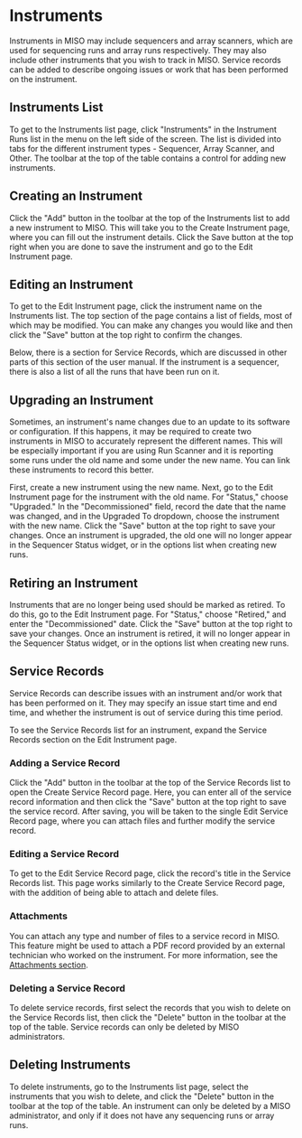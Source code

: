 # Instruments

Instruments in MISO may include sequencers and array scanners, which are used for sequencing runs and array runs
respectively. They may also include other instruments that you wish to track in MISO. Service records can be added to
describe ongoing issues or work that has been performed on the instrument.



## Instruments List

To get to the Instruments list page, click "Instruments" in the Instrument Runs list in the menu on the left side of
the screen. The list is divided into tabs for the different instrument types - Sequencer, Array Scanner, and Other. The
toolbar at the top of the table contains a control for adding new instruments.



## Creating an Instrument

Click the "Add" button in the toolbar at the top of the Instruments list to add a new instrument to MISO. This will
take you to the Create Instrument page, where you can fill out the instrument details. Click the Save button at the top
right when you are done to save the instrument and go to the Edit Instrument page.



## Editing an Instrument

To get to the Edit Instrument page, click the instrument name on the Instruments list. The top section of the page
contains a list of fields, most of which may be modified. You can make any changes you would like and then click the
"Save" button at the top right to confirm the changes.

Below, there is a section for Service Records, which are discussed in other parts of this section of the user manual.
If the instrument is a sequencer, there is also a list of all the runs that have been run on it.



## Upgrading an Instrument

Sometimes, an instrument's name changes due to an update to its software or configuration. If this happens, it may be
required to create two instruments in MISO to accurately represent the different names. This will be especially
important if you are using Run Scanner and it is reporting some runs under the old name and some under the new name.
You can link these instruments to record this better.

First, create a new instrument using the new name. Next, go to the Edit Instrument page for the instrument with the old
name. For "Status," choose "Upgraded." In the "Decommissioned" field, record the date that the name was changed, and in
the Upgraded To dropdown, choose the instrument with the new name. Click the "Save" button at the top right to save
your changes. Once an instrument is upgraded, the old one will no longer appear in the Sequencer Status widget, or in
the options list when creating new runs.



## Retiring an Instrument

Instruments that are no longer being used should be marked as retired. To do this, go to the Edit Instrument page. For
"Status," choose "Retired," and enter the "Decommissioned" date. Click the "Save" button at the top right to save your
changes. Once an instrument is retired, it will no longer appear in the Sequencer Status widget, or in the options list
when creating new runs.



## Service Records

Service Records can describe issues with an instrument and/or work that has been performed on it. They may specify an
issue start time and end time, and whether the instrument is out of service during this time period.

To see the Service Records list for an instrument, expand the Service Records section on the Edit Instrument page.



### Adding a Service Record

Click the "Add" button in the toolbar at the top of the Service Records list to open the Create Service Record page.
Here, you can enter all of the service record information and then click the "Save" button at the top right to save the
service record. After saving, you will be taken to the single Edit Service Record page, where you can attach files and
further modify the service record.


### Editing a Service Record

To get to the Edit Service Record page, click the record's title in the Service Records list. This page works similarly
to the Create Service Record page, with the addition of being able to attach and delete files.


### Attachments

You can attach any type and number of files to a service record in MISO. This feature might be used to attach a PDF
record provided by an external technician who worked on the instrument. For more information, see the
[Attachments section](../attachments/).


### Deleting a Service Record

To delete service records, first select the records that you wish to delete on the Service Records list, then click the
"Delete" button in the toolbar at the top of the table. Service records can only be deleted by MISO administrators.

## Deleting Instruments

To delete instruments, go to the Instruments list page, select the instruments that you wish to delete, and click the
"Delete" button in the toolbar at the top of the table. An instrument can only be deleted by a MISO administrator, and
only if it does not have any sequencing runs or array runs.
